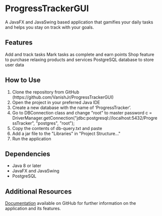 # ProgressTrackerGUI

A JavaFX and JavaSwing based application that gamifies your daily tasks and helps you stay on track with your goals.

## Features

Add and track tasks
Mark tasks as complete and earn points
Shop feature to purchase relaxing products and services
PostgreSQL database to store user data

## How to Use

<ol>
    <li>Clone the repository from GitHub (https://github.com/VanishJr/ProgressTrackerGUI)</li>
    <li>Open the project in your preferred Java IDE</li>
    <li>Create a new database with the name of ‘ProgressTracker’.</li>
    <li>Go to DBConnection class and change "root" to master password c = DriverManager.getConnection("jdbc:postgresql://localhost:5432/ProgressTracker", "postgres", "root");</li>
    <li>Copy the contents of db-query.txt and paste</li>
    <li>Add a jar file to the "Libraries" in "Project Structure..."</li>
    <li>Run the application</li>
</ol>

## Dependencies

<ul>
    <li>Java 8 or later</li>
    <li>JavaFX and JavaSwing</li>
    <li>PostgreSQL</li>
</ul>

## Additional Resources

[Documentation](https://vanishjr.github.io/ProgressTrackerGUI/ProgessTrackerGUI/module-summary.html) available on GitHub for further information on the application and its features.


